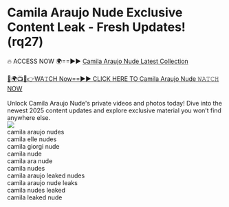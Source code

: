 # Camila Araujo Nude Exclusive Content Leak - Fresh Updates! (rq27)

🔥 ACCESS NOW 🌍==►► <a href="https://tinyurl.com/2mz8nhtm" rel="nofollow">Camila Araujo Nude Latest Collection</a>
<br><br>
[🔴🌍📺📱👉WA𝚃CH Now==►► CLICK HERE TO Camila Araujo Nude 𝚆𝙰𝚃𝙲𝙷 NOW](https://tinyurl.com/2mz8nhtm)
<br><br>
Unlock Camila Araujo Nude's private videos and photos today! Dive into the newest 2025 content updates and explore exclusive material you won’t find anywhere else.
<br>
<a href="https://tinyurl.com/2mz8nhtm" rel="nofollow" data-target="animated-image.originalLink"><img src="https://camo.githubusercontent.com/8a4f000d20f83aca3bf7ec5f350d767afa0574a8a352519fd8cfa583a6f93a33/68747470733a2f2f692e696d6775722e636f6d2f644a486b345a712e676966" data-canonical-src="https://i.imgur.com/dJHk4Zq.gif" style="max-width: 100%; display: inline-block;" data-target="animated-image.originalImage"></a>
<br>
camila araujo nudes<br>
camila elle nudes<br>
camila giorgi nude<br>
camila nude<br>
camila ara nude<br>
camila nudes<br>
camila araujo leaked nudes<br>
camila araujo nude leaks<br>
camila nudes leaked<br>
camila leaked nude